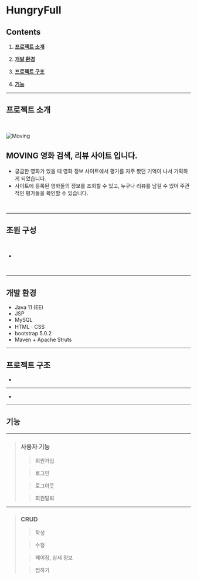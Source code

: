 # HungryFull
## Contents
1. [**프로젝트 소개**](#프로젝트-소개)

2. [**개발 환경**](#개발-환경)

3. [**프로젝트 구조**](#프로젝트-구조)

4. [**기능**](#기능)

---

## 프로젝트 소개

<br/>

![Moving](https://user-images.githubusercontent.com/85823060/139210843-c95499e1-3332-4346-bc69-665207979c30.png)

## MOVING 영화 검색, 리뷰 사이트 입니다.
* 궁금한 영화가 있을 때 영화 정보 사이트에서 평가를 자주 봤던 기억이 나서 기획하게 되었습니다.
* 사이트에 등록된 영화들의 정보를 조회할 수 있고, 누구나 리뷰를 남길 수 있어 주관적인 평가들을 확인할 수 있습니다.

<br/>

---

## 조원 구성

<br/>

-

<br/>

---

## 개발 환경
* Java 11 (EE)
* JSP
* MySQL
* HTMLㆍCSS
* bootstrap 5.0.2
* Maven + Apache Struts

---
## 프로젝트 구조

-

---

-

---

## 기능

---

> ### 사용자 기능
>> 회원가입   
>> 
>
>> 로그인   
>> 
>
>> 로그아웃   
>> 
>
>> 회원탈퇴   
>> 
>

---

> ### CRUD
>> 작성   
>> 
>
>> 수정   
>> 
>
>> 페이징, 상세 정보   
>> 
>
>> 찜하기   
>> 
>


